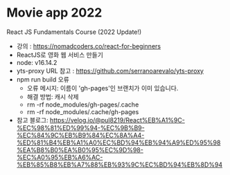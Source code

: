 # Movie app 2022

React JS Fundamentals Course (2022 Update!)

- 강의 : https://nomadcoders.co/react-for-beginners
- ReactJS로 영화 웹 서비스 만들기
- node: v16.14.2
- yts-proxy URL 참고 : https://github.com/serranoarevalo/yts-proxy
- npm run build 오류
  - 오류 메시지: 이름이 'gh-pages'인 브랜치가 이미 있습니다.
  - 해결 방법: 캐시 삭제
  - rm -rf node_modules/gh-pages/.cache
  - rm -rf node_modules/.cache/gh-pages
- 참고 블로그: https://velog.io/@pul8219/React%EB%A1%9C-%EC%98%81%ED%99%94-%EC%9B%B9-%EC%84%9C%EB%B9%84%EC%8A%A4-%ED%81%B4%EB%A1%A0%EC%BD%94%EB%94%A9%ED%95%98%EA%B8%B0%EA%B0%95%EC%9D%98-%EC%A0%95%EB%A6%AC-%EB%85%B8%EB%A7%88%EB%93%9C%EC%BD%94%EB%8D%94
